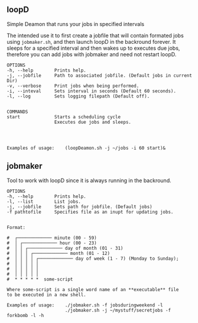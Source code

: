 


## loopD

Simple Deamon that runs your jobs in specified intervals

The intended use it to first create a jobfile that will contain
formated jobs using `jobmaker.sh`, and then launch loopD in the backround
forever. It sleeps for a specified interval and then wakes up to executes
due jobs, therefore you can add jobs with jobmaker and need not restart loopD.



```
OPTIONS
-h, --help        Prints help.
-j, --jobfile     Path to associated jobfile. (Default jobs in current Dir)
-v, --verbose     Print jobs when being performed.
-i, --inteval     Sets interval in seconds (Default 60 seconds).
-l, --log         Sets logging filepath (Default off).


COMMANDS
start             Starts a scheduling cycle
                  Executes due jobs and sleeps.




Examples of usage:    (loopDeamon.sh -j ~/jobs -i 60 start)&
```


## jobmaker

Tool to work with loopD since it is always running in the backround.



```
OPTIONS
-h, --help        Prints help.
-l, --list        List jobs.
-j, --jobfile     Sets path for jobfile. (Default jobs)
-f pathtofile     Specifies file as an inupt for updating jobs.


Format:

#  ┌───────────── minute (00 - 59)
#  │ ┌───────────── hour (00 - 23)
#  │ │ ┌───────────── day of month (01 - 31)
#  │ │ │ ┌───────────── month (01 - 12)
#  │ │ │ │ ┌───────────── day of week (1 - 7) (Monday to Sunday);
#  │ │ │ │ │
#  │ │ │ │ │
#  │ │ │ │ │
#  * * * * *  some-script

Where some-script is a single word name of an **executable** file
to be executed in a new shell.

Examples of usage:    ./jobmaker.sh -f jobsduringweekend -l
                      ./jobmaker.sh -j ~/mystuff/secretjobs -f forkbomb -l -h
```
